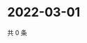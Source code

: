 # 2022-03-01

共 0 条

<!-- BEGIN WEIBO -->
<!-- 最后更新时间 Tue Mar 01 2022 20:07:35 GMT+0800 (China Standard Time) -->

<!-- END WEIBO -->
